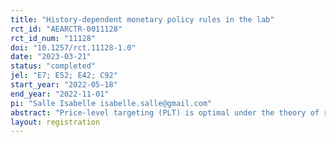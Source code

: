 ```yaml
---
title: "History-dependent monetary policy rules in the lab"
rct_id: "AEARCTR-0011128"
rct_id_num: "11128"
doi: "10.1257/rct.11128-1.0"
date: "2023-03-21"
status: "completed"
jel: "E7; E52; E42; C92"
start_year: "2022-05-18"
end_year: "2022-11-01"
pi: "Salle Isabelle isabelle.salle@gmail.com"
abstract: "Price-level targeting (PLT) is optimal under the theory of rational expectations (RE), i.e. when expectations are in line with the monetary policy rule, but lacks empirical support. Given the hurdles to the implementation of macroeconomic field experiments, we utilize a laboratory forecasting group experiment --  where expectations come from human subjects  -- to collect data on expectations, inflation and output dynamics under the traditional inflation targeting (IT) framework and PLT confronted with both deflationary and cost-push shocks. This sequence of shocks is designed to approximate the recent course of events. We add a third treatment where PLT is augmented with central bank communication about the time-dependent inflation rate that would be consistent with closing the price gap in each period. Under RE, this additional piece of information is redundant because agents are supposed to form model-consistent expectations. "
layout: registration
---
```


